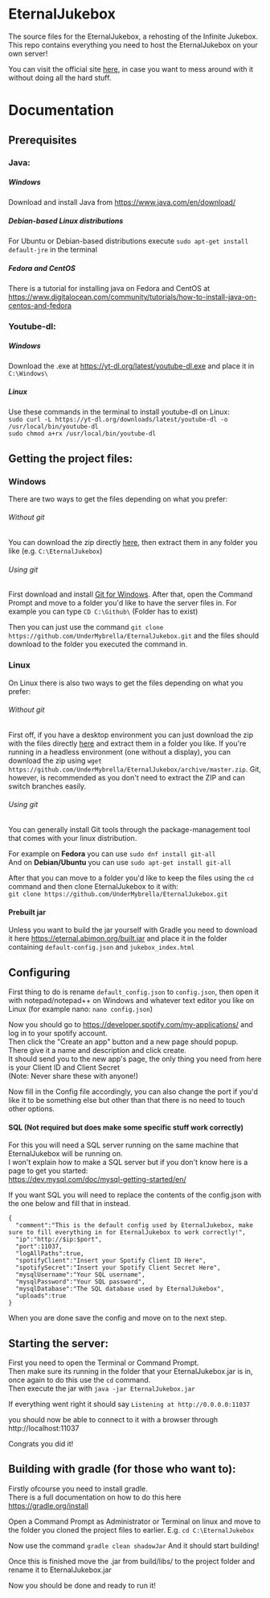 # EternalJukebox

The source files for the EternalJukebox, a rehosting of the Infinite Jukebox.  
This repo contains everything you need to host the EternalJukebox on your own server!  

You can visit the official site [here](https://eternal.abimon.org/), in case you want to mess around with it without doing all the hard stuff.  

# Documentation

## Prerequisites

### Java:
##### Windows
Download and install Java from https://www.java.com/en/download/  
##### Debian-based Linux distributions
For Ubuntu or Debian-based distributions execute `sudo apt-get install default-jre` in the terminal   
##### Fedora and CentOS
There is a tutorial for installing java on Fedora and CentOS at https://www.digitalocean.com/community/tutorials/how-to-install-java-on-centos-and-fedora   

### Youtube-dl:
##### Windows
Download the .exe at https://yt-dl.org/latest/youtube-dl.exe and place it in `C:\Windows\`
##### Linux
Use these commands in the terminal to install youtube-dl on Linux:  
`sudo curl -L https://yt-dl.org/downloads/latest/youtube-dl -o /usr/local/bin/youtube-dl`   
`sudo chmod a+rx /usr/local/bin/youtube-dl`

## Getting the project files:
### Windows
There are two ways to get the files depending on what you prefer:
###### Without git 
You can download the zip directly [here](https://github.com/UnderMybrella/EternalJukebox/archive/master.zip), then extract them in any folder you like (e.g. `C:\EternalJukebox`)

###### Using git
First download and install [Git for Windows](https://git-scm.com/downloads).
After that, open the Command Prompt and move to a folder you'd like to have the server files in.
For example you can type `CD C:\Github\` (Folder has to exist)

Then you can just use the command `git clone https://github.com/UnderMybrella/EternalJukebox.git` and the files should download to the folder you executed the command in.

### Linux
On Linux there is also two ways to get the files depending on what you prefer:
###### Without git
First off, if you have a desktop environment you can just download the zip with the files directly [here](https://github.com/UnderMybrella/EternalJukebox/archive/master.zip) and extract them in a folder you like.
If you're running in a headless environment (one without a display), you can download the zip using `wget https://github.com/UnderMybrella/EternalJukebox/archive/master.zip`.
Git, however, is recommended as you don't need to extract the ZIP and can switch branches easily.

###### Using git
You can generally install Git tools through the package-management tool that comes with your linux distribution.   

For example on **Fedora** you can use `sudo dnf install git-all`  
And on **Debian/Ubuntu** you can use `sudo apt-get install git-all`  

After that you can move to a folder you'd like to keep the files using the `cd` command and then clone EternalJukebox to it with:  
`git clone https://github.com/UnderMybrella/EternalJukebox.git`  

#### Prebuilt jar
Unless you want to build the jar yourself with Gradle you need to download it here https://eternal.abimon.org/built.jar and place it in the folder containing `default-config.json` and `jukebox_index.html`


## Configuring
First thing to do is rename `default_config.json` to `config.json`, then open it with notepad/notepad++ on Windows and whatever text editor you like on Linux (for example nano: `nano config.json`)

Now you should go to https://developer.spotify.com/my-applications/ and log in to your spotify account.  
Then click the "Create an app" button and a new page should popup.   
There give it a name and description and click create.   
It should send you to the new app's page, the only thing you need from here is your Client ID and Client Secret  
(Note: Never share these with anyone!)  

Now fill in the Config file accordingly, you can also change the port if you'd like it to be something else but other than that there is no need to touch other options.  

#### SQL (Not required but does make some specific stuff work correctly)
For this you will need a SQL server running on the same machine that EternalJukebox will be running on.  
I won't explain how to make a SQL server but if you don't know here is a page to get you started:  
https://dev.mysql.com/doc/mysql-getting-started/en/  

If you want SQL you will need to replace the contents of the config.json with the one below and fill that in instead.  
```
{
  "comment":"This is the default config used by EternalJukebox, make sure to fill everything in for EternalJukebox to work correctly!",
  "ip":"http://$ip:$port",
  "port":11037,
  "logAllPaths":true,
  "spotifyClient":"Insert your Spotify Client ID Here",
  "spotifySecret":"Insert your Spotify Client Secret Here",
  "mysqlUsername":"Your SQL username",
  "mysqlPassword":"Your SQL password",
  "mysqlDatabase":"The SQL database used by EternalJukebox",
  "uploads":true
}  
```
When you are done save the config and move on to the next step.   

## Starting the server:

First you need to open the Terminal or Command Prompt.  
Then make sure its running in the folder that your EternalJukebox.jar is in, once again to do this use the `cd` command.  
Then execute the jar with `java -jar EternalJukebox.jar`

If everything went right it should say `Listening at http://0.0.0.0:11037`  

you should now be able to connect to it with a browser through http://localhost:11037  

Congrats you did it!  

## Building with gradle (for those who want to): 
Firstly ofcourse you need to install gradle.  
There is a full documentation on how to do this here https://gradle.org/install  

Open a Command Prompt as Administrator or Terminal on linux and move to the folder you cloned the project files to earlier. 
E.g. `cd C:\EternalJukebox`  

Now use the command `gradle clean shadowJar`
And it should start building!

Once this is finished move the .jar from build/libs/ to the project folder and rename it to EternalJukebox.jar

Now you should be done and ready to run it!

